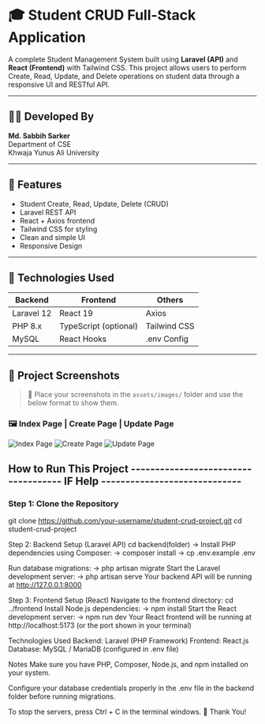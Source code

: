 # 🎓 Student CRUD Full-Stack Application

A complete Student Management System built using **Laravel (API)** and **React (Frontend)** with Tailwind CSS. This project allows users to perform Create, Read, Update, and Delete operations on student data through a responsive UI and RESTful API.

---

## 👨‍💻 Developed By

**Md. Sabbih Sarker**  
Department of CSE  
Khwaja Yunus Ali University

---

## 🚀 Features

- Student Create, Read, Update, Delete (CRUD)
- Laravel REST API
- React + Axios frontend
- Tailwind CSS for styling
- Clean and simple UI
- Responsive Design

---

## 🧰 Technologies Used

| Backend       | Frontend     | Others         |
| ------------- | ------------ | -------------- |
| Laravel 12    | React 19     | Axios          |
| PHP 8.x       | TypeScript (optional) | Tailwind CSS   |
| MySQL         | React Hooks  | .env Config    |

---

## 📸 Project Screenshots

> 📂 Place your screenshots in the `assets/images/` folder and use the below format to show them.

### 🖼️ Index Page | Create Page | Update Page

![Index Page](https://raw.githubusercontent.com/skrsabbih/student-crud-project/main/public/assets/images/a_index.png)
![Create Page](https://raw.githubusercontent.com/skrsabbih/student-crud-project/main/public/assets/images/create.png)
![Update Page](https://raw.githubusercontent.com/skrsabbih/student-crud-project/main/public/assets/images/update.png)


## How to Run This Project ------------------------------------ IF Help -----------------------------

### Step 1: Clone the Repository
git clone https://github.com/your-username/student-crud-project.git
cd student-crud-project

Step 2: Backend Setup (Laravel API)
cd backend(folder)
-> Install PHP dependencies using Composer:
-> composer install
-> cp .env.example .env

Run database migrations:
-> php artisan migrate
Start the Laravel development server:
-> php artisan serve
Your backend API will be running at http://127.0.0.1:8000

Step 3: Frontend Setup (React)
Navigate to the frontend directory:
cd ../frontend
Install Node.js dependencies:
-> npm install
Start the React development server:
-> npm run dev
Your React frontend will be running at http://localhost:5173 (or the port shown in your terminal)

Technologies Used
Backend: Laravel (PHP Framework)
Frontend: React.js
Database: MySQL / MariaDB (configured in .env file)

Notes
Make sure you have PHP, Composer, Node.js, and npm installed on your system.

Configure your database credentials properly in the .env file in the backend folder before running migrations.

To stop the servers, press Ctrl + C in the terminal windows.
🙏 Thank You!
